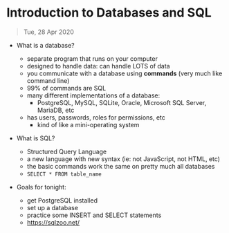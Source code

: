 # Introduction to Databases and SQL

> Tue, 28 Apr 2020

- What is a database?
  - separate program that runs on your computer
  - designed to handle data: can handle LOTS of data
  - you communicate with a database using **commands** (very much like command line)
  - 99% of commands are SQL
  - many different implementations of a database:
    - PostgreSQL, MySQL, SQLite, Oracle, Microsoft SQL Server, MariaDB, etc
  - has users, passwords, roles for permissions, etc
    - kind of like a mini-operating system

- What is SQL?
  - Structured Query Language
  - a new language with new syntax (ie: not JavaScript, not HTML, etc)
  - the basic commands work the same on pretty much all databases
  - `SELECT * FROM table_name`

- Goals for tonight:
  - get PostgreSQL installed
  - set up a database
  - practice some INSERT and SELECT statements
  - https://sqlzoo.net/
